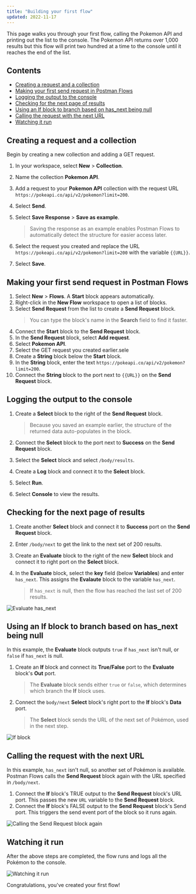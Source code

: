 ```yaml
---
title: "Building your first flow"
updated: 2022-11-17
---
```


This page walks you through your first flow, calling the Pokemon API and printing out the list to the console. The Pokemon API returns over 1,000 results but this flow will print two hundred at a time to the console until it reaches the end of the list.

## Contents

<!-- vale Postman.Spelling = NO -->

* [Creating a request and a collection](#creating-a-request-and-a-collection)
* [Making your first send request in Postman Flows](#making-your-first-send-request-in-postman-flows)
* [Logging the output to the console](#logging-the-output-to-the-console)
* [Checking for the next page of results](#checking-for-the-next-page-of-results)
* [Using an If block to branch based on has_next being null](#using-an-if-block-to-branch-based-on-has_next-being-null)
* [Calling the request with the next URL](#calling-the-request-with-the-next-url)
* [Watching it run](#watching-it-run)

<!-- vale Postman.Spelling = YES -->

## Creating a request and a collection

Begin by creating a new collection and adding a GET request.

1. In your workspace, select **New** &gt; **Collection**.
1. Name the collection **Pokemon API**.
1. Add a request to your **Pokemon API** collection with the request URL `https://pokeapi.co/api/v2/pokemon?limit=200`.
1. Select **Send**.
1. Select **Save Response** &gt; **Save as example**.

    > Saving the response as an example enables Postman Flows to automatically detect the structure for easier access later.

1. Select the request you created and replace the URL `https://pokeapi.co/api/v2/pokemon?limit=200` with the variable `{{URL}}`.
1. Select **Save**.

## Making your first send request in Postman Flows

1. Select **New** &gt; **Flows**. A **Start** block appears automatically.
1. Right-click in the **New Flow** workspace to open a list of blocks.
1. Select **Send Request** from the list to create a **Send Request** block.
    > You can type the block's name in the **Search** field to find it faster.
1. Connect the **Start** block to the **Send Request** block.
1. In the **Send Request** block, select **Add request**.
1. Select **Pokemon API**.
1. Select the GET request you created earlier.sele
1. Create a **String** block below the **Start** block.
1. In the **String** block, enter the text `https://pokeapi.co/api/v2/pokemon?limit=200`.
1. Connect the **String** block to the port next to `{{URL}}` on the **Send Request** block.

## Logging the output to the console

1. Create a **Select** block to the right of the **Send Request** block.

    > Because you saved an example earlier, the structure of the returned data auto-populates in the block.

1. Connect the **Select** block to the port next to **Success** on the **Send Request** block.
1. Select the **Select** block and select `/body/results`.
1. Create a **Log** block and connect it to the **Select** block.
1. Select **Run**.
1. Select **Console** to view the results.

## Checking for the next page of results

1. Create another **Select** block and connect it to **Success** port on the **Send Request** block.
1. Enter `/body/next` to get the link to the next set of 200 results.
1. Create an **Evaluate** block to the right of the new **Select** block and connect it to right port on the **Select** block.
1. In the **Evaluate** block, select the **key** field (below **Variables**) and enter `has_next`. This assigns the **Evalaute** block to the variable `has_next`.

    > If `has_next` is null, then the flow has reached the last set of 200 results.

<!-- vale Postman.Spelling = NO -->

![Evaluate has_next](https://assets.postman.com/postman-labs-docs/building-your-first-flow/first-check-for-next-result.gif)

## Using an If block to branch based on has_next being null

In this example, the **Evaluate** block outputs `true` if `has_next` isn't null, or `false` if `has_next` is null.

1. Create an **If** block and connect its **True/False** port to the **Evaluate** block's **Out** port.

    > The **Evaluate** block sends either `true` or `false`, which determines which branch the **If** block uses.

1. Connect the `body/next` **Select** block's right port to the  **If** block's **Data** port.

    > The **Select** block sends the URL of the next set of Pokémon, used in the next step.

![**If** block](https://assets.postman.com/postman-labs-docs/building-your-first-flow/first-if-block.gif)

## Calling the request with the next URL

In this example, `has_next` isn't null, so another set of Pokémon is available. Postman Flows calls the **Send Request** block again with the URL specified in `/body/next`.

<!-- vale Postman.Spelling = YES -->

1. Connect the **If** block's TRUE output to the **Send Request** block's URL port. This passes the new `URL` variable to the **Send Request** block.
1. Connect the **If** block's FALSE output to the **Send Request** block's Send port. This triggers the send event port of the block so it runs again.

![Calling the **Send Request** block again](https://assets.postman.com/postman-labs-docs/building-your-first-flow/first-next-url.gif)

## Watching it run

<!-- vale Postman.Vocab = NO -->

After the above steps are completed, the flow runs and logs all the Pokémon to the console.

<!-- vale Postman.Vocab = YES -->

![Watching it run](https://assets.postman.com/postman-labs-docs/building-your-first-flow/watching-flow-run.gif)

Congratulations, you've created your first flow!
